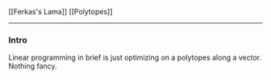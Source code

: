 [[Ferkas's Lama]]
[[Polytopes]]

---
### **Intro**

Linear programming in brief is just optimizing on a polytopes along a vector. Nothing fancy. 
